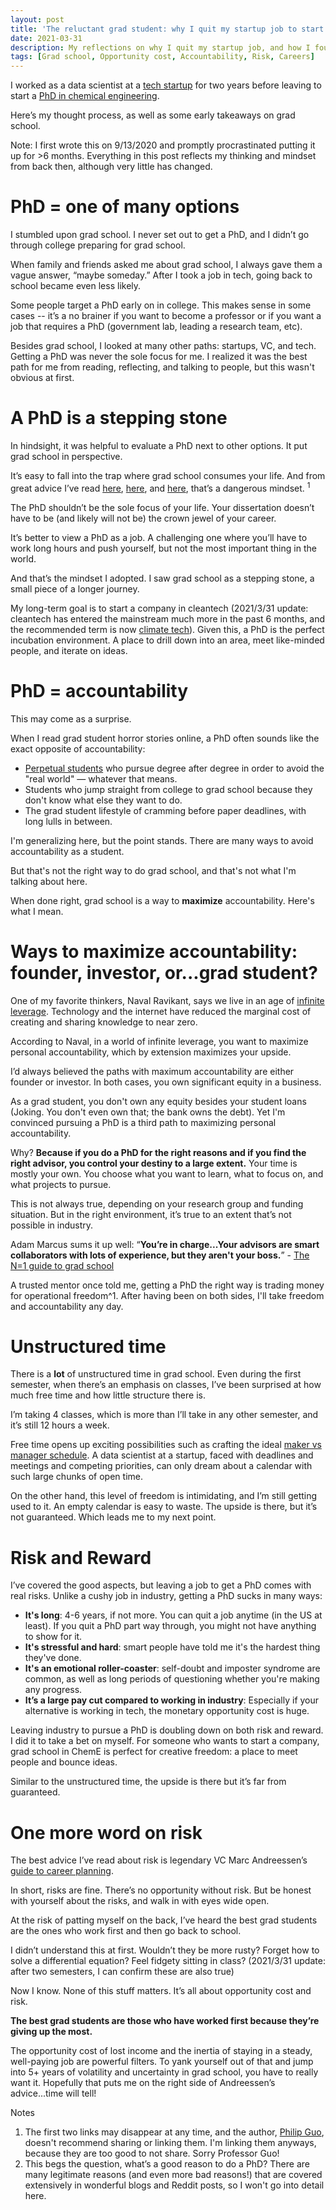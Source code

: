 ```yaml
---
layout: post
title: 'The reluctant grad student: why I quit my startup job to start a PhD'
date: 2021-03-31
description: My reflections on why I quit my startup job, and how I found my way to grad school and a PhD program.
tags: [Grad school, Opportunity cost, Accountability, Risk, Careers]
---
```

I worked as a data scientist at a [tech startup](http://klaviyo.com/) for two years before leaving to start a [PhD in chemical engineering](https://www.cheme.columbia.edu/).

Here’s my thought process, as well as some early takeaways on grad school.

Note: I first wrote this on 9/13/2020 and promptly procrastinated putting it up for >6 months. Everything in this post reflects my thinking and mindset from back then, although very little has changed.

# PhD = one of many options
I stumbled upon grad school. I never set out to get a PhD, and I didn’t go through college preparing for grad school.

When family and friends asked me about grad school, I always gave them a vague answer, “maybe someday.” After I took a job in tech, going back to school became even less likely.

Some people target a PhD early on in college. This makes sense in some cases -- it’s a no brainer if you want to become a professor or if you want a job that requires a PhD (government lab, leading a research team, etc).

Besides grad school, I looked at many other paths: startups, VC, and tech. Getting a PhD was never the sole focus for me. I realized it was the best path for me from reading, reflecting, and talking to people, but this wasn't obvious at first.

# A PhD is a stepping stone
In hindsight, it was helpful to evaluate a PhD next to other options. It put grad school in perspective.

It’s easy to fall into the trap where grad school consumes your life. And from great advice I’ve read [here](https://pg.ucsd.edu/early-stage-PhD-advice.htm), [here](https://pg.ucsd.edu/PhD-interview-eugene-wu-keith-winstein.htm), and [here](http://marcua.net/writing/gradschool-guide/), that’s a dangerous mindset. <sup>1</sup>

The PhD shouldn’t be the sole focus of your life. Your dissertation doesn’t have to be (and likely will not be) the crown jewel of your career.

It’s better to view a PhD as a job. A challenging one where you’ll have to work long hours and push yourself, but not the most important thing in the world.

And that’s the mindset I adopted. I saw grad school as a stepping stone, a small piece of a longer journey.

My long-term goal is to start a company in cleantech (2021/3/31 update: cleantech has entered the mainstream much more in the past 6 months, and the recommended term is now [climate tech](https://climatetechvc.substack.com/p/-from-cleantech-to-climate-tech)). Given this, a PhD is the perfect incubation environment. A place to drill down into an area, meet like-minded people, and iterate on ideas.

# PhD = accountability
This may come as a surprise.

When I read grad student horror stories online, a PhD often sounds like the exact opposite of accountability:
- [Perpetual students](https://en.wikipedia.org/wiki/Perpetual_student) who pursue degree after degree in order to avoid the "real world" — whatever that means.
- Students who jump straight from college to grad school because they don't know what else they want to do.
- The grad student lifestyle of cramming before paper deadlines, with long lulls in between.

I'm generalizing here, but the point stands. There are many ways to avoid accountability as a student.

But that's not the right way to do grad school, and that's not what I'm talking about here.

When done right, grad school is a way to __maximize__ accountability. Here's what I mean.

# Ways to maximize accountability: founder, investor, or...grad student?
One of my favorite thinkers, Naval Ravikant, says we live in an age of [infinite leverage](https://twitter.com/naval/status/1002105652792066048). Technology and the internet have reduced the marginal cost of creating and sharing knowledge to near zero.

According to Naval, in a world of infinite leverage, you want to maximize personal accountability, which by extension maximizes your upside.

I’d always believed the paths with maximum accountability are either founder or investor. In both cases, you own significant equity in a business.

As a grad student, you don't own any equity besides your student loans (Joking. You don't even own that; the bank owns the debt). Yet I'm convinced pursuing a PhD is a third path to maximizing personal accountability.

Why? **Because if you do a PhD for the right reasons and if you find the right advisor, you control your destiny to a large extent.** Your time is mostly your own. You choose what you want to learn, what to focus on, and what projects to pursue.

This is not always true, depending on your research group and funding situation. But in the right environment, it’s true to an extent that’s not possible in industry.

Adam Marcus sums it up well: “__You’re in charge...Your advisors are smart collaborators with lots of experience, but they aren't your boss.__” - [The N=1 guide to grad school](http://marcua.net/writing/gradschool-guide/)

A trusted mentor once told me, getting a PhD the right way is trading money for operational freedom^1. After having been on both sides, I'll take freedom and accountability any day.

# Unstructured time
There is a __lot__ of unstructured time in grad school. Even during the first semester, when there’s an emphasis on classes, I’ve been surprised at how much free time and how little structure there is.

I’m taking 4 classes, which is more than I’ll take in any other semester, and it’s still 12 hours a week.

Free time opens up exciting possibilities such as crafting the ideal [maker vs manager schedule](http://www.paulgraham.com/makersschedule.html). A data scientist at a startup, faced with deadlines and meetings and competing priorities, can only dream about a calendar with such large chunks of open time.

On the other hand, this level of freedom is intimidating, and I’m still getting used to it. An empty calendar is easy to waste. The upside is there, but it’s not guaranteed. Which leads me to my next point.

# Risk and Reward
I’ve covered the good aspects, but leaving a job to get a PhD comes with real risks. Unlike a cushy job in industry, getting a PhD sucks in many ways:
- __It's long__: 4-6 years, if not more. You can quit a job anytime (in the US at least). If you quit a PhD part way through, you might not have anything to show for it.
- __It's stressful and hard__: smart people have told me it's the hardest thing they've done.
- __It's an emotional roller-coaster__: self-doubt and imposter syndrome are common, as well as long periods of questioning whether you're making any progress.
- __It’s a large pay cut compared to working in industry__: Especially if your alternative is working in tech, the monetary opportunity cost is huge.

Leaving industry to pursue a PhD is doubling down on both risk and reward. I did it to take a bet on myself. For someone who wants to start a company, grad school in ChemE is perfect for creative freedom: a place to meet people and bounce ideas.

Similar to the unstructured time, the upside is there but it’s far from guaranteed.

# One more word on risk
The best advice I’ve read about risk is legendary VC Marc Andreessen’s [guide to career planning](https://pmarchive.com/guide_to_career_planning_part1.html).

In short, risks are fine. There’s no opportunity without risk. But be honest with yourself about the risks, and walk in with eyes wide open.

At the risk of patting myself on the back, I’ve heard the best grad students are the ones who work first and then go back to school.

I didn’t understand this at first. Wouldn’t they be more rusty? Forget how to solve a differential equation? Feel fidgety sitting in class? (2021/3/31 update: after two semesters, I can confirm these are also true)

Now I know. None of this stuff matters. It’s all about opportunity cost and risk.

**The best grad students are those who have worked first because they’re giving up the most.**

The opportunity cost of lost income and the inertia of staying in a steady, well-paying job are powerful filters. To yank yourself out of that and jump into 5+ years of volatility and uncertainty in grad school, you have to really want it. Hopefully that puts me on the right side of Andreessen’s advice...time will tell!

Notes
1. The first two links may disappear at any time, and the author, [Philip Guo](https://pg.ucsd.edu/), doesn't recommend sharing or linking them. I'm linking them anyways, because they are too good to not share. Sorry Professor Guo!
2. This begs the question, what’s a good reason to do a PhD? There are many legitimate reasons (and even more bad reasons!) that are covered extensively in wonderful blogs and Reddit posts, so I won't go into detail here.
